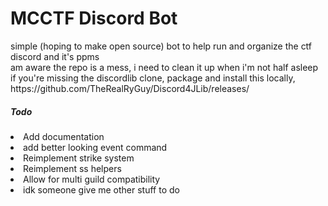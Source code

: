 <h1>MCCTF Discord Bot</h1>
simple (hoping to make open source) bot to help run and organize the ctf discord and it's ppms
<br>
am aware the repo is a mess, i need to clean it up when i'm not half asleep
<br>
if you're missing the discordlib clone, package and install this locally, https://github.com/TheRealRyGuy/Discord4JLib/releases/
<h5>Todo</h5>
<li>Add documentation</li>
<li>add better looking event command</li>
<li>Reimplement strike system</li>
<li>Reimplement ss helpers</li>
<li>Allow for multi guild compatibility</li>
<li>idk someone give me other stuff to do</li>